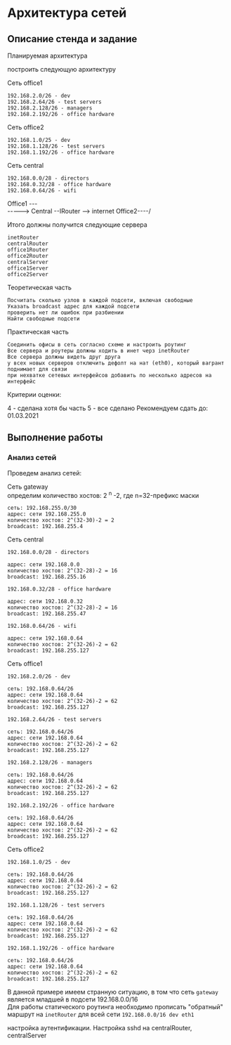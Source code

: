 # Архитектура сетей

## Описание стенда и задание

Планируемая архитектура

построить следующую архитектуру

Сеть office1

    192.168.2.0/26 - dev
    192.168.2.64/26 - test servers
    192.168.2.128/26 - managers
    192.168.2.192/26 - office hardware

Сеть office2

    192.168.1.0/25 - dev
    192.168.1.128/26 - test servers
    192.168.1.192/26 - office hardware

Сеть central

    192.168.0.0/28 - directors
    192.168.0.32/28 - office hardware
    192.168.0.64/26 - wifi

Office1 ---\
                   -----> Central --IRouter --> internet
Office2----/

Итого должны получится следующие сервера

    inetRouter
    centralRouter
    office1Router
    office2Router
    centralServer
    office1Server
    office2Server

Теоретическая часть

    Посчитать сколько узлов в каждой подсети, включая свободные
    Указать broadcast адрес для каждой подсети
    проверить нет ли ошибок при разбиении
    Найти свободные подсети

Практическая часть

    Соединить офисы в сеть согласно схеме и настроить роутинг
    Все сервера и роутеры должны ходить в инет черз inetRouter
    Все сервера должны видеть друг друга
    у всех новых серверов отключить дефолт на нат (eth0), который вагрант поднимает для связи
    при нехватке сетевых интерфейсов добавить по несколько адресов на интерфейс

Критерии оценки:

4 - сделана хотя бы часть 5 - все сделано
Рекомендуем сдать до: 01.03.2021

## Выполнение работы

### Анализ сетей

Проведем анализ сетей:

Сеть gateway  
определим количество хостов: 2 <sup>n</sup> -2, где n=32-префикс маски

    сеть: 192.168.255.0/30
    адрес: сети 192.168.255.0
    количество хостов: 2^(32-30)-2 = 2
    broadcast: 192.168.255.4

Сеть central

    192.168.0.0/28 - directors

    адрес: сети 192.168.0.0
    количество хостов: 2^(32-28)-2 = 16
    broadcast: 192.168.255.16

    192.168.0.32/28 - office hardware

    адрес: сети 192.168.0.32
    количество хостов: 2^(32-28)-2 = 16
    broadcast: 192.168.255.47

    192.168.0.64/26 - wifi

    адрес: сети 192.168.0.64
    количество хостов: 2^(32-26)-2 = 62
    broadcast: 192.168.255.127

Сеть office1

    192.168.2.0/26 - dev

    сеть: 192.168.0.64/26
    адрес: сети 192.168.0.64
    количество хостов: 2^(32-26)-2 = 62
    broadcast: 192.168.255.127

    192.168.2.64/26 - test servers

    сеть: 192.168.0.64/26
    адрес: сети 192.168.0.64
    количество хостов: 2^(32-26)-2 = 62
    broadcast: 192.168.255.127

    192.168.2.128/26 - managers
    
    сеть: 192.168.0.64/26
    адрес: сети 192.168.0.64
    количество хостов: 2^(32-26)-2 = 62
    broadcast: 192.168.255.127

    192.168.2.192/26 - office hardware
    
    сеть: 192.168.0.64/26
    адрес: сети 192.168.0.64
    количество хостов: 2^(32-26)-2 = 62
    broadcast: 192.168.255.127

Сеть office2

    192.168.1.0/25 - dev

    сеть: 192.168.0.64/26
    адрес: сети 192.168.0.64
    количество хостов: 2^(32-26)-2 = 62
    broadcast: 192.168.255.127

    192.168.1.128/26 - test servers
    
    сеть: 192.168.0.64/26
    адрес: сети 192.168.0.64
    количество хостов: 2^(32-26)-2 = 62
    broadcast: 192.168.255.127
    
    192.168.1.192/26 - office hardware

    сеть: 192.168.0.64/26
    адрес: сети 192.168.0.64
    количество хостов: 2^(32-26)-2 = 62
    broadcast: 192.168.255.127

В данной примере имеем странную ситуацию, в том что сеть `gateway` является младшей в подсети 192.168.0.0/16  
Для работы статического роутинга необходимо прописать "обратный" маршрут на `inetRouter` для всей сети `192.168.0.0/16 dev eth1`

настройка аутентификации.
Настройка sshd на centralRouter, centralServer
